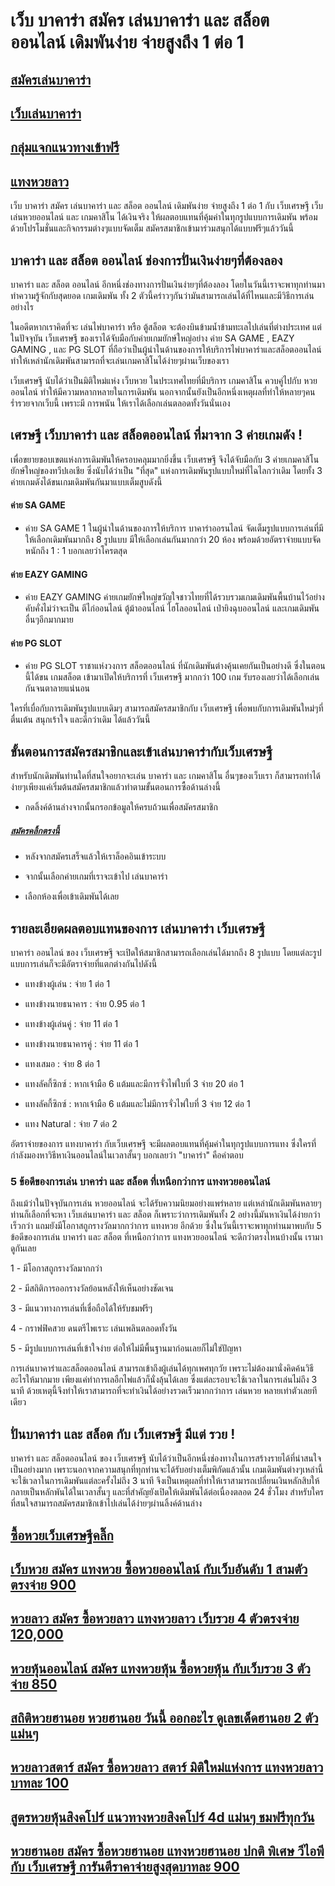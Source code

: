 # เว็บ บาคาร่า สมัคร เล่นบาคาร่า และ สล็อต ออนไลน์ เดิมพันง่าย จ่ายสูงถึง 1 ต่อ 1
 
## [สมัครเล่นบาคาร่า](https://www.xn--289-2ll3f3ai1h5d.com/register/@win289_m01)

## [เว็บเล่นบาคาร่า](https://www.xn--289-2ll3f3ai1h5d.com/register/@win289_m01)

## [กลุ่มแจกแนวทางเข้าฟรี](https://line.me/ti/g2/YGQ_hzE6BcCJyCj3iWqEkaPohShs3NEkX03VzQ?utm_source=invitation&utm_medium=link_copy&utm_campaign=default)
 
## [แทงหวยลาว](https://ruaygod.com/%e0%b8%ab%e0%b8%a7%e0%b8%a2%e0%b8%a5%e0%b8%b2%e0%b8%a7/)

เว็บ บาคาร่า สมัคร เล่นบาคาร่า และ สล็อต ออนไลน์ เดิมพันง่าย จ่ายสูงถึง 1 ต่อ 1 กับ เว็บเศรษฐี เว็บเล่นหวยออนไลน์ และ เกมคาสิโน ได้เงินจริง ให้ผลตอบแทนที่คุ้มค่าในทุกรูปแบบการเดิมพัน พร้อมด้วยโปรโมชั่นและกิจกรรมต่างๆแบบจัดเต็ม สมัครสมาชิกเข้ามาร่วมสนุกได้แบบฟรีๆแล้ววันนี้

## บาคาร่า และ สล็อต ออนไลน์ ช่องการปั่นเงินง่ายๆที่ต้องลอง

บาคาร่า และ สล็อต ออนไลน์ อีกหนึ่งช่องทางการปั่นเงินง่ายๆที่ต้องลอง โดยในวันนี้เราจะพาทุกท่านมาทำความรู้จักกับสุดยอด เกมเดิมพัน ทั้ง 2 ตัวนี้คร่าวๆกันว่ามันสามารถเล่นได้ที่ไหนและมีวิธีการเล่นอย่างไร

ในอดีตหากเราคิดที่จะ เล่นไพ่บาคาร่า หรือ ตู้สล็อต จะต้องบินข้ามน้ำข้ามทะเลไปเล่นที่ต่างประเทศ แต่ในปัจจุบัน เว็บเศรษฐี ของเราได้จับมือกับค่ายเกมยักษ์ใหญ่อย่าง ค่าย SA GAME , EAZY GAMING , และ PG SLOT ที่ถือว่าเป็นผู้นำในด้านของการให้บริการไพ่บาคาร่าและสล็อตออนไลน์ ทำให้เหล่านักเดิมพันสามารถที่จะเล่นเกมคาสิโนได้ง่ายๆผ่านเว็บของเรา

เว็บเศรษฐี นับได้ว่าเป็นมิติใหม่แห่ง เว็บหวย ในประเทศไทยที่มีบริการ เกมคาสิโน ควบคู่ไปกับ หวยออนไลน์ ทำให้มีความหลากหลายในการเดิมพัน นอกจากนั้นยังเป็นอีกหนึ่งเหตุผลที่ทำให้หลายๆคนร่ำรวยจากเว็บนี้ เพราะมี การพนัน ให้เราได้เลือกเล่นตลอดทั้งวันนั่นเอง

## เศรษฐี เว็บบาคาร่า และ สล็อตออนไลน์ ที่มาจาก 3 ค่ายเกมดัง !

เพื่อขยายขอบเขตแห่งการเดิมพันให้ครอบคลุมมากยิ่งขึ้น เว็บเศรษฐี จึงได้จับมือกับ 3 ค่ายเกมคาสิโนยักษ์ใหญ่ของทวีปเอเชีย ซึ่งนับได้ว่าเป็น "ที่สุด" แห่งการเดิมพันรูปแบบใหม่ที่ไฉไลกว่าเดิม โดยทั้ง 3 ค่ายเกมดังได้ขนเกมเดิมพันกันมาแบบเต็มสูบดังนี้

#### ค่าย SA GAME

- ค่าย SA GAME 1 ในผู้นำในด้านของการให้บริการ บาคาร่าออรนไลน์ จัดเต็มรูปแบบการเล่นที่มีให้เลือกเดิมพันมากถึง 8 รูปแบบ มีให้เลือกเล่นกันมากกว่า 20 ห้อง พร้อมด้วยอัตราจ่ายแบบจัดหนักถึง 1 : 1 บอกเลยว่าโครตสุด

#### ค่าย EAZY GAMING

- ค่าย EAZY GAMING ค่ายเกมยักษ์ใหญ่ขวัญใจชาวไทยที่ได้รวบรวมเกมเดิมพันพื้นบ้านไว้อย่างคับคั่งไม่ว่าจะเป็น ตีไก่ออนไลน์ ตู้ม้าออนไลน์ ไฮโลออนไลน์ เป่ายิงฉุบออนไลน์ และเกมเดิมพันอื่นๆอีกมากมาย

#### ค่าย PG SLOT

- ค่าย PG SLOT ราชาแห่งวงการ สล็อตออนไลน์ ที่นักเดิมพันต่างคุ้นเคยกันเป็นอย่างดี ซึ่งในตอนนี้ได้ขน เกมสล็อต เข้ามาเปิดให้บริการที่ เว็บเศรษฐี มากกว่า 100 เกม รับรองเลยว่าได้เลือกเล่นกันจนตาลายแน่นอน

ใครที่เบื่อกับการเดิมพันรูปแบบเดิมๆ สามารถสมัครสมาชิกกับ เว็บเศรษฐี เพื่อพบกับการเดิมพันใหม่ๆที่ตื่นเต้น สนุกเร้าใจ และดีกว่าเดิม ได้แล้ววันนี้

## ขั้นตอนการสมัครสมาชิกและเข้าเล่นบาคาร่ากับเว็บเศรษฐี

สำหรับนักเดิมพันท่านใดที่สนใจอยากจะเล่น บาคาร่า และ เกมคาสิโน อื่นๆของเว็บเรา ก็สามารถทำได้ง่ายๆเพียงแค่เริ่มต้นสมัครสมาชิกแล้วทำตามขั้นตอนการซื้อด้านล่างนี้

- กดลิ้งค์ด้านล่างจากนั้นกรอกข้อมูลให้ครบถ้วนเพื่อสมัครสมาชิก

##### [สมัครคลิ้กตรงนี้](https://www.xn--289-2ll3f3ai1h5d.com/register/@win289_m01)

- หลังจากสมัครเสร็จแล้วให้เราล็อคอินเข้าระบบ

- จากนั้นเลือกค่ายเกมที่เราจะเข้าไป เล่นบาคาร่า

- เลือกห้องเพื่อเข้าเดิมพันได้เลย

## รายละเอียดผลตอบแทนของการ เล่นบาคาร่า เว็บเศรษฐี

บาคาร่า ออนไลน์ ของ เว็บเศรษฐี จะเปิดให้สมาชิกสามารถเลือกเล่นได้มากถึง 8 รูปแบบ โดยแต่ละรูปแบบการเล่นก็จะมีอัตราจ่ายที่แตกต่างกันไปดังนี้

- แทงข้างผู้เล่น : จ่าย 1 ต่อ 1

- แทงข้างนายธนาคาร : จ่าย 0.95 ต่อ 1

- แทงข้างผู้เล่นคู่ : จ่าย 11 ต่อ 1

- แทงข้างนายธนาคารคู่ : จ่าย 11 ต่อ 1

- แทงเสมอ : จ่าย 8 ต่อ 1

- แทงลัคกี้ซิกซ์ : หากเจ้ามือ 6 แต้มและมีการจั่วไพ่ใบที่ 3 จ่าย 20 ต่อ 1

- แทงลัคกี้ซิกซ์ : หากเจ้ามือ 6 แต้มและไม่มีการจั่วไพ่ใบที่ 3 จ่าย 12 ต่อ 1

- แทง Natural : จ่าย 7 ต่อ 2

อัตราจ่ายของการ แทงบาคาร่า กับเว็บเศรษฐี จะมีผลตอบแทนที่คุ้มค่าในทุกรูปแบบการแทง ซึ่งใครที่กำลังมองหาวิธีหาเงินออนไลน์ในเวลาสั้นๆ บอกเลยว่า "บาคาร่า" คือคำตอบ

### 5 ข้อดีของการเล่น บาคาร่า และ สล็อต ที่เหนือกว่าการ แทงหวยออนไลน์

ถึงแม้ว่าในปัจจุบันการเล่น หวยออนไลน์ จะได้รับความนิยมอย่างแพร่หลาย แต่เหล่านักเดิมพันหลายๆท่านก็เลือกที่จะหา เว็บเล่นบาคาร่า และ สล็อต ก็เพราะว่าการเดิมพันทั้ง 2 อย่างนี้มันหาเงินได้ง่ายกว่า เร็วกว่า แถมยังมีโอกาสถูกรางวัลมากกว่าการ แทงหวย อีกด้วย ซึ่งในวันนี้เราจะพาทุกท่านมาพบกับ 5 ข้อดีของการเล่น บาคาร่า และ สล็อต ที่เหนือกว่าการ แทงหวยออนไลน์ จะดีกว่าตรงไหนบ้างนั้น เรามาดูกันเลย

1 - มีโอกาสถูกรางวัลมากกว่า

2 - มีสถิติการออกรางวัลย้อนหลังให้เห็นอย่างชัดเจน

3 - มีแนวทางการเล่นที่เชื่อถือได้ให้รับชมฟรีๆ

4 - กราฟฟิคสวย ดนตรีไพเราะ เล่นเพลินตลอดทั้งวัน

5 - มีรูปแบบการเล่นที่เข้าใจง่าย ต่อให้ไม่มีพื้นฐานมาก่อนเลยก็ไม่ใช่ปัญหา

การเล่นบาคาร่าและสล็อตออนไลน์ สามารถเข้าถึงผู้เล่นได้ทุกเพศทุกวัย เพราะไม่ต้องมานั่งคิดค้นวิธีอะไรให้มากมาย เพียงแค่ทำการเลอืกไพ่แล้วก็นั่งลุ้นได้เลย ซึ่งแต่ละรอบจะใช้เวลาในการเล่นไม่ถึง 3 นาที ด้วยเหตุนี้จึงทำให้เราสามารถที่จะทำเงินได้อย่างรวดเร็วมากกว่าการ เล่นหวย หลายเท่าตัวเลยทีเดียว

## ปั่นบาคาร่า และ สล็อต กับ เว็บเศรษฐี มีแต่ รวย !

บาคาร่า และ สล็อตออนไลน์ ของ เว็บเศรษฐี นับได้ว่าเป็นอีกหนึ่งช่องทางในการสร้างรายได้ที่น่าสนใจเป็นอย่างมาก เพราะนอกจากความสนุกที่ทุกท่านจะได้รับอย่างเต็มพิกัดแล้วนั้น เกมเดิมพันต่างๆเหล่านี้จะใช้เวลาในการเดิมพันแต่ละครั้งไม่ถึง 3 นาที จึงเป็นเหตุผลที่ทำให้เราสามารถเปลี่ยนเงินหลักสิบให้กลายเป็นหลักพันได้ในเวลาสั้นๆ และที่สำคัญยังเปิดให้เดิมพันได้ต่อเนื่องตลอด 24 ชั่วโมง สำหรับใครที่สนใจสามารถสมัครสมาชิกเข้าไปเล่นได้ง่ายๆผ่านลิ้งค์ด้านล่าง

## [ซื้อหวยเว็บเศรษฐีคลิ๊ก ](https://www.xn--289-2ll3f3ai1h5d.com/register/@win289_m01)

## [เว็บหวย สมัคร แทงหวย ซื้อหวยออนไลน์ กับเว็บอันดับ 1 สามตัวตรงจ่าย 900](https://atom.io/themes/%E0%B9%80%E0%B8%A7%E0%B9%87%E0%B8%9A%E0%B8%AB%E0%B8%A7%E0%B8%A2%20%E0%B8%AA%E0%B8%A1%E0%B8%B1%E0%B8%84%E0%B8%A3%20%E0%B9%81%E0%B8%97%E0%B8%87%E0%B8%AB%E0%B8%A7%E0%B8%A2%20%E0%B8%8B%E0%B8%B7%E0%B9%89%E0%B8%AD%E0%B8%AB%E0%B8%A7%E0%B8%A2%E0%B8%AD%E0%B8%AD%E0%B8%99%E0%B9%84%E0%B8%A5%E0%B8%99%E0%B9%8C%20%E0%B8%81%E0%B8%B1%E0%B8%9A%E0%B9%80%E0%B8%A7%E0%B9%87%E0%B8%9A%E0%B8%AD%E0%B8%B1%E0%B8%99%E0%B8%94%E0%B8%B1%E0%B8%9A%201%20%E0%B8%AA%E0%B8%B2%E0%B8%A1%E0%B8%95%E0%B8%B1%E0%B8%A7%E0%B8%95%E0%B8%A3%E0%B8%87%E0%B8%88%E0%B9%88%E0%B8%B2%E0%B8%A2%20900)

## [หวยลาว สมัคร ซื้อหวยลาว แทงหวยลาว เว็บรวย 4 ตัวตรงจ่าย 120,000](https://atom.io/themes/%E0%B8%AB%E0%B8%A7%E0%B8%A2%E0%B8%A5%E0%B8%B2%E0%B8%A7%20%E0%B8%AA%E0%B8%A1%E0%B8%B1%E0%B8%84%E0%B8%A3%20%E0%B8%8B%E0%B8%B7%E0%B9%89%E0%B8%AD%E0%B8%AB%E0%B8%A7%E0%B8%A2%E0%B8%A5%E0%B8%B2%E0%B8%A7%20%E0%B9%81%E0%B8%97%E0%B8%87%E0%B8%AB%E0%B8%A7%E0%B8%A2%E0%B8%A5%E0%B8%B2%E0%B8%A7%20%E0%B9%80%E0%B8%A7%E0%B9%87%E0%B8%9A%E0%B8%A3%E0%B8%A7%E0%B8%A2%204%20%E0%B8%95%E0%B8%B1%E0%B8%A7%E0%B8%95%E0%B8%A3%E0%B8%87%E0%B8%88%E0%B9%88%E0%B8%B2%E0%B8%A2%20120,000)

## [หวยหุ้นออนไลน์ สมัคร แทงหวยหุ้น ซื้อหวยหุ้น กับเว็บรวย 3 ตัวจ่าย 850](https://atom.io/packages/%E0%B8%AB%E0%B8%A7%E0%B8%A2%E0%B8%AB%E0%B8%B8%E0%B9%89%E0%B8%99%E0%B8%AD%E0%B8%AD%E0%B8%99%E0%B9%84%E0%B8%A5%E0%B8%99%E0%B9%8C%20%E0%B8%AA%E0%B8%A1%E0%B8%B1%E0%B8%84%E0%B8%A3%20%E0%B9%81%E0%B8%97%E0%B8%87%E0%B8%AB%E0%B8%A7%E0%B8%A2%E0%B8%AB%E0%B8%B8%E0%B9%89%E0%B8%99%20%E0%B8%8B%E0%B8%B7%E0%B9%89%E0%B8%AD%E0%B8%AB%E0%B8%A7%E0%B8%A2%E0%B8%AB%E0%B8%B8%E0%B9%89%E0%B8%99%20%E0%B8%81%E0%B8%B1%E0%B8%9A%E0%B9%80%E0%B8%A7%E0%B9%87%E0%B8%9A%E0%B8%A3%E0%B8%A7%E0%B8%A2%203%20%E0%B8%95%E0%B8%B1%E0%B8%A7%E0%B8%88%E0%B9%88%E0%B8%B2%E0%B8%A2%20850)

## [สถิติหวยฮานอย หวยฮานอย วันนี้ ออกอะไร ดูเลขเด็ดฮานอย 2 ตัวแม่นๆ ](https://atom.io/packages/%E0%B8%AA%E0%B8%96%E0%B8%B4%E0%B8%95%E0%B8%B4%E0%B8%AB%E0%B8%A7%E0%B8%A2%E0%B8%AE%E0%B8%B2%E0%B8%99%E0%B8%AD%E0%B8%A2%20%E0%B8%AB%E0%B8%A7%E0%B8%A2%E0%B8%AE%E0%B8%B2%E0%B8%99%E0%B8%AD%E0%B8%A2%20%E0%B8%A7%E0%B8%B1%E0%B8%99%E0%B8%99%E0%B8%B5%E0%B9%89%20%E0%B8%AD%E0%B8%AD%E0%B8%81%E0%B8%AD%E0%B8%B0%E0%B9%84%E0%B8%A3%20%E0%B8%94%E0%B8%B9%E0%B9%80%E0%B8%A5%E0%B8%82%E0%B9%80%E0%B8%94%E0%B9%87%E0%B8%94%E0%B8%AE%E0%B8%B2%E0%B8%99%E0%B8%AD%E0%B8%A2%202%20%E0%B8%95%E0%B8%B1%E0%B8%A7%E0%B9%81%E0%B8%A1%E0%B9%88%E0%B8%99%E0%B9%86)

## [หวยลาวสตาร์ สมัคร ซื้อหวยลาว สตาร์ มิติใหม่แห่งการ แทงหวยลาว บาทละ 100 ](https://atom.io/packages/%E0%B8%AB%E0%B8%A7%E0%B8%A2%E0%B8%A5%E0%B8%B2%E0%B8%A7%E0%B8%AA%E0%B8%95%E0%B8%B2%E0%B8%A3%E0%B9%8C%20%E0%B8%AA%E0%B8%A1%E0%B8%B1%E0%B8%84%E0%B8%A3%20%E0%B8%8B%E0%B8%B7%E0%B9%89%E0%B8%AD%E0%B8%AB%E0%B8%A7%E0%B8%A2%E0%B8%A5%E0%B8%B2%E0%B8%A7%20%E0%B8%AA%E0%B8%95%E0%B8%B2%E0%B8%A3%E0%B9%8C%20%E0%B8%A1%E0%B8%B4%E0%B8%95%E0%B8%B4%E0%B9%83%E0%B8%AB%E0%B8%A1%E0%B9%88%E0%B9%81%E0%B8%AB%E0%B9%88%E0%B8%87%E0%B8%81%E0%B8%B2%E0%B8%A3%20%E0%B9%81%E0%B8%97%E0%B8%87%E0%B8%AB%E0%B8%A7%E0%B8%A2%E0%B8%A5%E0%B8%B2%E0%B8%A7%20%E0%B8%9A%E0%B8%B2%E0%B8%97%E0%B8%A5%E0%B8%B0%20100)

## [สูตรหวยหุ้นสิงคโปร์ แนวทางหวยสิงคโปร์ 4d แม่นๆ ชมฟรีทุกวัน ](https://atom.io/packages/%E0%B8%AA%E0%B8%B9%E0%B8%95%E0%B8%A3%E0%B8%AB%E0%B8%A7%E0%B8%A2%E0%B8%AB%E0%B8%B8%E0%B9%89%E0%B8%99%E0%B8%AA%E0%B8%B4%E0%B8%87%E0%B8%84%E0%B9%82%E0%B8%9B%E0%B8%A3%E0%B9%8C%20%E0%B9%81%E0%B8%99%E0%B8%A7%E0%B8%97%E0%B8%B2%E0%B8%87%E0%B8%AB%E0%B8%A7%E0%B8%A2%E0%B8%AA%E0%B8%B4%E0%B8%87%E0%B8%84%E0%B9%82%E0%B8%9B%E0%B8%A3%E0%B9%8C%204d%20%E0%B9%81%E0%B8%A1%E0%B9%88%E0%B8%99%E0%B9%86%20%E0%B8%8A%E0%B8%A1%E0%B8%9F%E0%B8%A3%E0%B8%B5%E0%B8%97%E0%B8%B8%E0%B8%81%E0%B8%A7%E0%B8%B1%E0%B8%99)

## [หวยฮานอย สมัคร ซื้อหวยฮานอย แทงหวยฮานอย ปกติ พิเศษ วีไอพี กับ เว็บเศรษฐี การันตีราคาจ่ายสูงสุดบาทละ 900](https://atom.io/themes/%E0%B8%AB%E0%B8%A7%E0%B8%A2%E0%B8%AE%E0%B8%B2%E0%B8%99%E0%B8%AD%E0%B8%A2%20%E0%B8%AA%E0%B8%A1%E0%B8%B1%E0%B8%84%E0%B8%A3%20%E0%B8%8B%E0%B8%B7%E0%B9%89%E0%B8%AD%E0%B8%AB%E0%B8%A7%E0%B8%A2%E0%B8%AE%E0%B8%B2%E0%B8%99%E0%B8%AD%E0%B8%A2%20%E0%B9%81%E0%B8%97%E0%B8%87%E0%B8%AB%E0%B8%A7%E0%B8%A2%E0%B8%AE%E0%B8%B2%E0%B8%99%E0%B8%AD%E0%B8%A2%20%E0%B8%9B%E0%B8%81%E0%B8%95%E0%B8%B4%20%E0%B8%9E%E0%B8%B4%E0%B9%80%E0%B8%A8%E0%B8%A9%20%E0%B8%A7%E0%B8%B5%E0%B9%84%E0%B8%AD%E0%B8%9E%E0%B8%B5%20%E0%B8%81%E0%B8%B1%E0%B8%9A%20%E0%B9%80%E0%B8%A7%E0%B9%87%E0%B8%9A%E0%B9%80%E0%B8%A8%E0%B8%A3%E0%B8%A9%E0%B8%90%E0%B8%B5%20%E0%B8%81%E0%B8%B2%E0%B8%A3%E0%B8%B1%E0%B8%99%E0%B8%95%E0%B8%B5%E0%B8%A3%E0%B8%B2%E0%B8%84%E0%B8%B2%E0%B8%88%E0%B9%88%E0%B8%B2%E0%B8%A2%E0%B8%AA%E0%B8%B9%E0%B8%87%E0%B8%AA%E0%B8%B8%E0%B8%94%E0%B8%9A%E0%B8%B2%E0%B8%97%E0%B8%A5%E0%B8%B0%20900)
